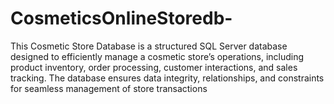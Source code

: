 # CosmeticsOnlineStoredb-
This Cosmetic Store Database is a structured SQL Server database designed to efficiently manage a cosmetic store’s operations, including product inventory, order processing, customer interactions, and sales tracking. The database ensures data integrity, relationships, and constraints for seamless management of store transactions
